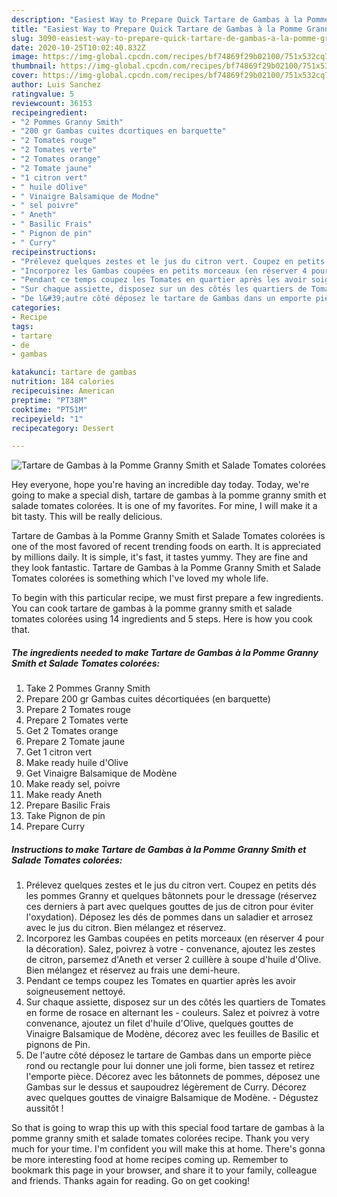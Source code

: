 ```yaml
---
description: "Easiest Way to Prepare Quick Tartare de Gambas à la Pomme Granny Smith et Salade Tomates colorées"
title: "Easiest Way to Prepare Quick Tartare de Gambas à la Pomme Granny Smith et Salade Tomates colorées"
slug: 3090-easiest-way-to-prepare-quick-tartare-de-gambas-a-la-pomme-granny-smith-et-salade-tomates-colorees
date: 2020-10-25T10:02:40.832Z
image: https://img-global.cpcdn.com/recipes/bf74869f29b02100/751x532cq70/tartare-de-gambas-a-la-pomme-granny-smith-et-salade-tomates-colorees-photo-principale-de-la-recette.jpg
thumbnail: https://img-global.cpcdn.com/recipes/bf74869f29b02100/751x532cq70/tartare-de-gambas-a-la-pomme-granny-smith-et-salade-tomates-colorees-photo-principale-de-la-recette.jpg
cover: https://img-global.cpcdn.com/recipes/bf74869f29b02100/751x532cq70/tartare-de-gambas-a-la-pomme-granny-smith-et-salade-tomates-colorees-photo-principale-de-la-recette.jpg
author: Luis Sanchez
ratingvalue: 5
reviewcount: 36153
recipeingredient:
- "2 Pommes Granny Smith"
- "200 gr Gambas cuites dcortiques en barquette"
- "2 Tomates rouge"
- "2 Tomates verte"
- "2 Tomates orange"
- "2 Tomate jaune"
- "1 citron vert"
- " huile dOlive"
- " Vinaigre Balsamique de Modne"
- " sel poivre"
- " Aneth"
- " Basilic Frais"
- " Pignon de pin"
- " Curry"
recipeinstructions:
- "Prélevez quelques zestes et le jus du citron vert. Coupez en petits dés les pommes Granny et quelques bâtonnets pour le dressage (réservez ces derniers à part avec quelques gouttes de jus de citron pour éviter l&#39;oxydation). Déposez les dés de pommes dans un saladier et arrosez avec le jus du citron. Bien mélangez et réservez."
- "Incorporez les Gambas coupées en petits morceaux (en réserver 4 pour la décoration). Salez, poivrez à votre convenance, ajoutez les zestes de citron, parsemez d&#39;Aneth et verser 2 cuillère à soupe d&#39;huile d&#39;Olive. Bien mélangez et réservez au frais une demi-heure."
- "Pendant ce temps coupez les Tomates en quartier après les avoir soigneusement nettoyé."
- "Sur chaque assiette, disposez sur un des côtés les quartiers de Tomates en forme de rosace en alternant les couleurs. Salez et poivrez à votre convenance, ajoutez un filet d&#39;huile d&#39;Olive, quelques gouttes de Vinaigre Balsamique de Modène, décorez avec les feuilles de Basilic et pignons de Pin."
- "De l&#39;autre côté déposez le tartare de Gambas dans un emporte pièce rond ou rectangle pour lui donner une joli forme, bien tassez et retirez l&#39;emporte pièce. Décorez avec les bâtonnets de pommes, déposez une Gambas sur le dessus et saupoudrez légèrement de Curry. Décorez avec quelques gouttes de vinaigre Balsamique de Modène. Dégustez aussitôt !"
categories:
- Recipe
tags:
- tartare
- de
- gambas

katakunci: tartare de gambas 
nutrition: 184 calories
recipecuisine: American
preptime: "PT38M"
cooktime: "PT51M"
recipeyield: "1"
recipecategory: Dessert

---
```



![Tartare de Gambas à la Pomme Granny Smith et Salade Tomates colorées](https://img-global.cpcdn.com/recipes/bf74869f29b02100/751x532cq70/tartare-de-gambas-a-la-pomme-granny-smith-et-salade-tomates-colorees-photo-principale-de-la-recette.jpg)

Hey everyone, hope you're having an incredible day today. Today, we're going to make a special dish, tartare de gambas à la pomme granny smith et salade tomates colorées. It is one of my favorites. For mine, I will make it a bit tasty. This will be really delicious.

Tartare de Gambas à la Pomme Granny Smith et Salade Tomates colorées is one of the most favored of recent trending foods on earth. It is appreciated by millions daily. It is simple, it's fast, it tastes yummy. They are fine and they look fantastic. Tartare de Gambas à la Pomme Granny Smith et Salade Tomates colorées is something which I've loved my whole life.




To begin with this particular recipe, we must first prepare a few ingredients. You can cook tartare de gambas à la pomme granny smith et salade tomates colorées using 14 ingredients and 5 steps. Here is how you cook that.

<!--inarticleads1-->

##### The ingredients needed to make Tartare de Gambas à la Pomme Granny Smith et Salade Tomates colorées:

1. Take 2 Pommes Granny Smith
1. Prepare 200 gr Gambas cuites décortiquées (en barquette)
1. Prepare 2 Tomates rouge
1. Prepare 2 Tomates verte
1. Get 2 Tomates orange
1. Prepare 2 Tomate jaune
1. Get 1 citron vert
1. Make ready  huile d&#39;Olive
1. Get  Vinaigre Balsamique de Modène
1. Make ready  sel, poivre
1. Make ready  Aneth
1. Prepare  Basilic Frais
1. Take  Pignon de pin
1. Prepare  Curry




<!--inarticleads2-->

##### Instructions to make Tartare de Gambas à la Pomme Granny Smith et Salade Tomates colorées:

1. Prélevez quelques zestes et le jus du citron vert. Coupez en petits dés les pommes Granny et quelques bâtonnets pour le dressage (réservez ces derniers à part avec quelques gouttes de jus de citron pour éviter l&#39;oxydation). Déposez les dés de pommes dans un saladier et arrosez avec le jus du citron. Bien mélangez et réservez.
1. Incorporez les Gambas coupées en petits morceaux (en réserver 4 pour la décoration). Salez, poivrez à votre - convenance, ajoutez les zestes de citron, parsemez d&#39;Aneth et verser 2 cuillère à soupe d&#39;huile d&#39;Olive. Bien mélangez et réservez au frais une demi-heure.
1. Pendant ce temps coupez les Tomates en quartier après les avoir soigneusement nettoyé.
1. Sur chaque assiette, disposez sur un des côtés les quartiers de Tomates en forme de rosace en alternant les - couleurs. Salez et poivrez à votre convenance, ajoutez un filet d&#39;huile d&#39;Olive, quelques gouttes de Vinaigre Balsamique de Modène, décorez avec les feuilles de Basilic et pignons de Pin.
1. De l&#39;autre côté déposez le tartare de Gambas dans un emporte pièce rond ou rectangle pour lui donner une joli forme, bien tassez et retirez l&#39;emporte pièce. Décorez avec les bâtonnets de pommes, déposez une Gambas sur le dessus et saupoudrez légèrement de Curry. Décorez avec quelques gouttes de vinaigre Balsamique de Modène. - Dégustez aussitôt !




So that is going to wrap this up with this special food tartare de gambas à la pomme granny smith et salade tomates colorées recipe. Thank you very much for your time. I'm confident you will make this at home. There's gonna be more interesting food at home recipes coming up. Remember to bookmark this page in your browser, and share it to your family, colleague and friends. Thanks again for reading. Go on get cooking!
